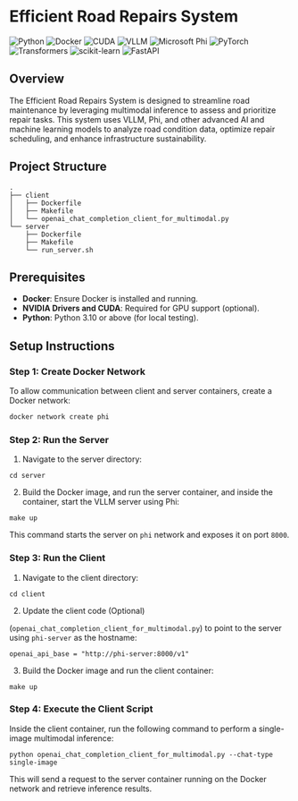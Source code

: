 # Efficient Road Repairs System

![Python](https://img.shields.io/badge/Python-3.10-blue)
![Docker](https://img.shields.io/badge/Docker-20.10.7-blue)
![CUDA](https://img.shields.io/badge/CUDA-12.2-green)
![VLLM](https://img.shields.io/badge/VLLM-0.6.3-orange)
![Microsoft Phi](https://img.shields.io/badge/Microsoft-Phi_3.5_vision_instruct-blue)
![PyTorch](https://img.shields.io/badge/Torch-2.4.0-red)
![Transformers](https://img.shields.io/badge/Transformers-4.46.1-purple)
![scikit-learn](https://img.shields.io/badge/scikit--learn-1.2.0-orange)
![FastAPI](https://img.shields.io/badge/FastAPI-0.115.4-teal)


## Overview

The Efficient Road Repairs System is designed to streamline road maintenance by leveraging multimodal inference to assess and prioritize repair tasks. This system uses VLLM, Phi, and other advanced AI and machine learning models to analyze road condition data, optimize repair scheduling, and enhance infrastructure sustainability.

## Project Structure

```text
.
├── client
│   ├── Dockerfile
│   ├── Makefile
│   └── openai_chat_completion_client_for_multimodal.py
└── server
    ├── Dockerfile
    ├── Makefile
    └── run_server.sh
```

## Prerequisites
- **Docker**: Ensure Docker is installed and running.
- **NVIDIA Drivers and CUDA**: Required for GPU support (optional).
- **Python**: Python 3.10 or above (for local testing).

## Setup Instructions

### Step 1: Create Docker Network
To allow communication between client and server containers, create a Docker network:

```bash
docker network create phi
```

### Step 2: Run the Server
1. Navigate to the server directory:
```
cd server
```
2. Build the Docker image, and run the server container, and inside the container, start the VLLM server using Phi:
```
make up
```
This command starts the server on `phi` network and exposes it on port `8000`.

### Step 3: Run the Client
1. Navigate to the client directory:
```
cd client
```

2. Update the client code (Optional) 

(`openai_chat_completion_client_for_multimodal.py`) to point to the server using `phi-server` as the hostname:
```
openai_api_base = "http://phi-server:8000/v1"
```

3. Build the Docker image and run the client container:
```
make up
```


### Step 4: Execute the Client Script
Inside the client container, run the following command to perform a single-image multimodal inference:

```
python openai_chat_completion_client_for_multimodal.py --chat-type single-image
```

This will send a request to the server container running on the Docker network and retrieve inference results.